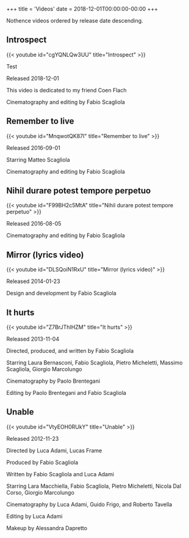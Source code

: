 +++
title = 'Videos'
date = 2018-12-01T00:00:00-00:00
+++

Nothence videos ordered by release date descending.

## Introspect

{{< youtube id="cgYQNLQw3UU" title="Introspect" >}}

<p>Test</p>

Released 2018-12-01

This video is dedicated to my friend Coen Flach

Cinematography and editing by Fabio Scagliola

## Remember to live

{{< youtube id="MnqwotQK87I" title="Remember to live" >}}

Released 2016-09-01

Starring Matteo Scagliola

Cinematography and editing by Fabio Scagliola

## Nihil durare potest tempore perpetuo

{{< youtube id="F99BH2c5MtA" title="Nihil durare potest tempore perpetuo" >}}

Released 2016-08-05

Cinematography and editing by Fabio Scagliola

## Mirror (lyrics video)

{{< youtube id="DLSQoiN1RxU" title="Mirror (lyrics video)" >}}

Released 2014-01-23

Design and development by Fabio Scagliola

## It hurts

{{< youtube id="Z7BrJThIHZM" title="It hurts" >}}

Released 2013-11-04

Directed, produced, and written by Fabio Scagliola

Starring Laura Bernasconi, Fabio Scagliola, Pietro Micheletti, Massimo Scagliola, Giorgio Marcolungo

Cinematography by Paolo Brentegani

Editing by Paolo Brentegani and Fabio Scagliola

## Unable

{{< youtube id="VtyEOH0RUkY" title="Unable" >}}

Released 2012-11-23

Directed by Luca Adami, Lucas Frame

Produced by Fabio Scagliola

Written by Fabio Scagliola and Luca Adami

Starring Lara Macchiella, Fabio Scagliola, Pietro Micheletti, Nicola Dal Corso, Giorgio Marcolungo

Cinematography by Luca Adami, Guido Frigo, and Roberto Tavella

Editing by Luca Adami

Makeup by Alessandra Dapretto

